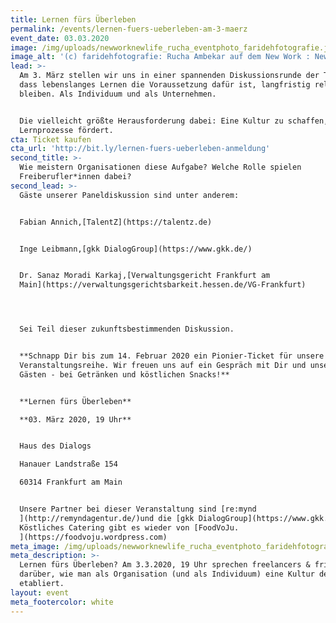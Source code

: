 ```yaml
---
title: Lernen fürs Überleben
permalink: /events/lernen-fuers-ueberleben-am-3-maerz
event_date: 03.03.2020
image: /img/uploads/newworknewlife_rucha_eventphoto_faridehfotografie.jpg
image_alt: '(c) faridehfotografie: Rucha Ambekar auf dem New Work : New Life Event'
lead: >-
  Am 3. März stellen wir uns in einer spannenden Diskussionsrunde der Tatsache,
  dass lebenslanges Lernen die Voraussetzung dafür ist, langfristig relevant zu
  bleiben. Als Individuum und als Unternehmen. 


  Die vielleicht größte Herausforderung dabei: Eine Kultur zu schaffen, die
  Lernprozesse fördert.
cta: Ticket kaufen
cta_url: 'http://bit.ly/lernen-fuers-ueberleben-anmeldung'
second_title: >-
  Wie meistern Organisationen diese Aufgabe? Welche Rolle spielen
  Freiberufler*innen dabei?
second_lead: >-
  Gäste unserer Paneldiskussion sind unter anderem: 


  Fabian Annich,[TalentZ](https://talentz.de)


  Inge Leibmann,[gkk DialogGroup](https://www.gkk.de/)


  Dr. Sanaz Moradi Karkaj,[Verwaltungsgericht Frankfurt am
  Main](https://verwaltungsgerichtsbarkeit.hessen.de/VG-Frankfurt)




  Sei Teil dieser zukunftsbestimmenden Diskussion.


  **Schnapp Dir bis zum 14. Februar 2020 ein Pionier-Ticket für unsere neue
  Veranstaltungsreihe. Wir freuen uns auf ein Gespräch mit Dir und unseren
  Gästen - bei Getränken und köstlichen Snacks!**


  **Lernen fürs Überleben**

  **03. März 2020, 19 Uhr**


  Haus des Dialogs

  Hanauer Landstraße 154

  60314 Frankfurt am Main


  Unsere Partner bei dieser Veranstaltung sind [re:mynd
  ](http://remyndagentur.de/)und die [gkk DialogGroup](https://www.gkk.de/).
  Köstliches Catering gibt es wieder von [FoodVoJu.
  ](https://foodvoju.wordpress.com)
meta_image: /img/uploads/newworknewlife_rucha_eventphoto_faridehfotografie.jpg
meta_description: >-
  Lernen fürs Überleben? Am 3.3.2020, 19 Uhr sprechen freelancers & friends
  darüber, wie man als Organisation (und als Individuum) eine Kultur des Lernens
  etabliert.
layout: event
meta_footercolor: white
---
```



